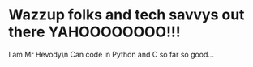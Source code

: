 # Wazzup folks and tech savvys out there YAHOOOOOOOO!!!
I am Mr Hevody\n 
Can code in Python and C so far so good... 
